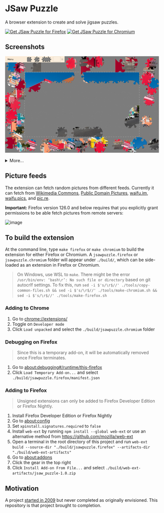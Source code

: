 # JSaw Puzzle

A browser extension to create and solve jigsaw puzzles.

<a href="https://addons.mozilla.org/addon/jsaw-puzzle/"><img src="https://user-images.githubusercontent.com/585534/107280546-7b9b2a00-6a26-11eb-8f9f-f95932f4bfec.png" alt="Get JSaw Puzzle for Firefox"></a>
<a href="https://chrome.google.com/webstore/detail/jsaw-puzzle/ikmogfgjninnidjikclffnfcblehkbak"><img src="https://user-images.githubusercontent.com/585534/107280622-91a8ea80-6a26-11eb-8d07-77c548b28665.png" alt="Get JSaw Puzzle for Chromium"></a>

## Screenshots

![Screenshot 1](https://raw.githubusercontent.com/gorhill/jsawpuzzle/main/screenshots/screenshot-1.png)

<details><summary>More...</summary>

![Screenshot 2](https://raw.githubusercontent.com/gorhill/jsawpuzzle/main/screenshots/screenshot-2.png)

![Screenshot 3](https://raw.githubusercontent.com/gorhill/jsawpuzzle/main/screenshots/screenshot-3.png)

</details>

## Picture feeds

The extension can fetch random pictures from different feeds. Currently it can fetch from [Wikimedia Commons](https://commons.wikimedia.org/), [Public Domain Pictures](https://www.publicdomainpictures.net/), [waifu.im](https://www.waifu.im/), [waifu.pics](https://waifu.pics/), and [pic.re](https://pic.re).

**Important:** Firefox version 126.0 and below requires that you explicitly grant permissions to be able fetch pictures from remote servers:

![image](https://github.com/gorhill/jsawpuzzle/assets/585534/d4c2b4c6-4c56-4154-b276-8e62fb90aeb5)

## To build the extension

At the command line, type `make firefox` or `make chromium` to build the extension for either Firefox or Chromium. A `jsawpuzzle.firefox` or `jsawpuzzle.chromium` folder will appear under `./build/`, which can be side-loaded as an extension in Firefox or Chromium.

> On Windows, use WSL to `make`. There might be the error `/usr/bin/env: ‘bash\r’: No such file or directory` based on git autocrlf settings. To fix this, run `sed -i $'s/\r$//' ./tools/copy-common-files.sh && sed -i $'s/\r$//' ./tools/make-chromium.sh && sed -i $'s/\r$//' ./tools/make-firefox.sh`

### Adding to Chrome

1. Go to <chrome://extensions/>
2. Toggle on `Developer mode`
3. Click `Load unpacked` and select the `./build/jsawpuzzle.chromium` folder

### Debugging on Firefox

> Since this is a temporary add-on, it will be automatically removed once Firefox terminates.

1. Go to <about:debugging#/runtime/this-firefox>
2. Click `Load Temporary Add-on...` and select `./build/jsawpuzzle.firefox/manifest.json`

### Adding to Firefox

> Unsigned extensions can only be added to Firefox Developer Edition or Firefox Nightly.

1. Install Firefox Developer Edition or Firefox Nightly
2. Go to <about:config>
3. Set `xpinstall.signatures.required` to `false`
4. Install `web-ext` by running `npm install --global web-ext` or use an alternative method from <https://github.com/mozilla/web-ext>
5. Open a terminal in the root directory of this project and run `web-ext build --source-dir "./build/jsawpuzzle.firefox" --artifacts-dir "./build/web-ext-artifacts"`
6. Go to <about:addons>
7. Click the gear in the top right
8. Click `Install Add-on From File...` and select `./build/web-ext-artifacts/jsaw_puzzle-1.0.zip`

## Motivation

A project [started in 2009](https://github.com/gorhill/jigsawpuzzle-rhill) but never completed as originally envisioned. This repository is that project brought to completion.

